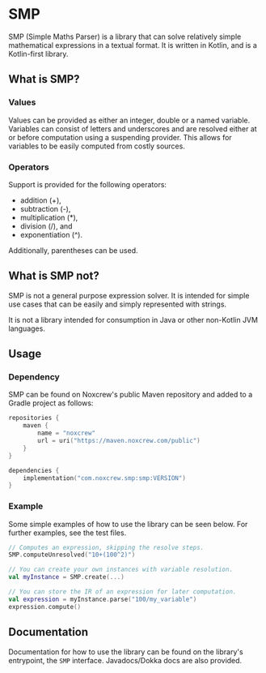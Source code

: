 # SMP

SMP (Simple Maths Parser) is a library that can solve relatively simple mathematical expressions in a textual format.
It is written in Kotlin, and is a Kotlin-first library.

## What is SMP?

### Values
Values can be provided as either an integer, double or a named variable.
Variables can consist of letters and underscores and are resolved either at or before computation using a suspending provider.
This allows for variables to be easily computed from costly sources.

### Operators
Support is provided for the following operators:
* addition (+),
* subtraction (-),
* multiplication (*),
* division (/), and
* exponentiation (^).

Additionally, parentheses can be used.

## What is SMP not?
SMP is not a general purpose expression solver.
It is intended for simple use cases that can be easily and simply represented with strings.

It is not a library intended for consumption in Java or other non-Kotlin JVM languages.

## Usage
### Dependency
SMP can be found on Noxcrew's public Maven repository and added to a Gradle project as follows:

```kotlin
repositories {
    maven {
        name = "noxcrew"
        url = uri("https://maven.noxcrew.com/public")
    }
}

dependencies {
    implementation("com.noxcrew.smp:smp:VERSION")
}
```

### Example
Some simple examples of how to use the library can be seen below.
For further examples, see the test files.

```kotlin
// Computes an expression, skipping the resolve steps.
SMP.computeUnresolved("10+(100^2)")

// You can create your own instances with variable resolution.
val myInstance = SMP.create(...)

// You can store the IR of an expression for later computation.
val expression = myInstance.parse("100/my_variable")
expression.compute()
```

## Documentation
Documentation for how to use the library can be found on the library's entrypoint, the `SMP` interface.
Javadocs/Dokka docs are also provided.
